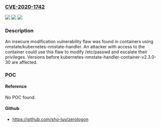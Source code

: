 ### [CVE-2020-1742](https://cve.mitre.org/cgi-bin/cvename.cgi?name=CVE-2020-1742)
![](https://img.shields.io/static/v1?label=Product&message=nmstate%2Fkubernetes-nmstate-handler&color=blue)
![](https://img.shields.io/static/v1?label=Version&message=n%2Fa&color=blue)
![](https://img.shields.io/static/v1?label=Vulnerability&message=CWE-266&color=brighgreen)

### Description

An insecure modification vulnerability flaw was found in containers using nmstate/kubernetes-nmstate-handler. An attacker with access to the container could use this flaw to modify /etc/passwd and escalate their privileges. Versions before kubernetes-nmstate-handler-container-v2.3.0-30 are affected.

### POC

#### Reference
No POC found.

#### Github
- https://github.com/sho-luv/zerologon

